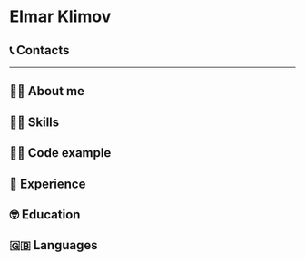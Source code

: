 # Elmar Klimov

## 📞 Contacts

***

## 💁‍♂️ About me

## 🤹‍♂️ Skills

## 👨‍💻 Code example

## 🥷 Experience

## 🤓 Education

## 🇬🇧 Languages